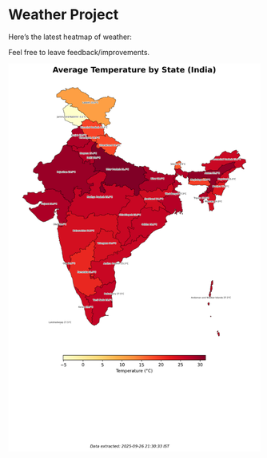 # Weather Project

Here’s the latest heatmap of weather:

Feel free to leave feedback/improvements.

![India Heatmap](docs/assets/india_heatmap.png?v=D6B8A3)

